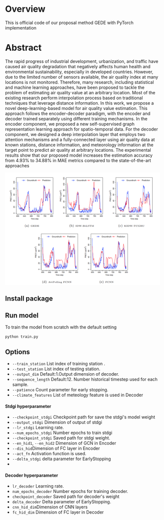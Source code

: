 # Overview
This is official code of our proposal method GEDE with PyTorch implementation

# Abstract
The rapid progress of industrial development, urbanization, and traffic have caused air quality degradation that negatively affects human health and environmental sustainability, especially in developed countries. However, due to the limited number of sensors available, the air quality index at many locations is not monitored. Therefore, many research, including statistical and machine learning approaches, have been proposed to tackle the problem of estimating air quality value at an arbitrary location. Most of the existing research perform interpolation process based on traditional techniques that leverage distance information. In this work, we propose a novel deep-learning-based model for air quality value estimation. This approach follows the encoder-decoder paradigm, with the encoder and decoder trained separately using different training mechanisms. In the encoder component, we proposed a new self-supervised graph representation learning approach for spatio-temporal data. For the decoder component, we designed a deep interpolation layer that employs two attention mechanisms and a fully-connected layer using air quality data at known stations, distance information, and meteorology information at the target point to predict air quality at arbitrary locations. The experimental results show that our proposed model increases the estimation accuracy from 4.93\% to 34.88\% in MAE metrics compared to the state-of-the-art approaches

![plot](image/gede.png)
##  Install package


## Run model
To train the model from scratch with the default setting
```
python train.py 
```


## Options
* ```--train_station``` List index of training station .
* ```--test_station``` List index of testing station.
* ```--output_dim``` Default:1.Output dimension of decoder.
* ```--sequence_length``` Default:12. Number historical timestep used for each sample.
* ```--patience``` Count parameter for early stopping.
* ```--climate_features``` List of meteology feature is used in Decoder
#### Stdgi hyperparameter
* ```--checkpoint_stdgi``` Checkpoint path for save the stdgi's model weight
* ```--output_stdgi``` Dimension of output of stdgi 
* ```--lr_stdgi``` Learning rate.
* ```--num_epochs_stdgi``` Number epochs to train stdgi
* ```--checkpoint_stdgi``` Saved path for stdgi weight.
* ```--en_hid1```, ```--en_hid2``` Dimension of GCN in Encoder 
* ```--dis_hid```Dimension of FC layer in Encoder
* ```--act_fn``` Activation function is used.
* ```--delta_stdgi``` delta parameter for EarlyStopping
*

#### Decoder hyperparameter
* ```lr_decoder``` Learning rate.
* ```num_epochs_decoder``` Number epochs for training decoder.
* ```checkpoint_decoder``` Saved path for decoder's weight
* ```delta_decoder``` Delta parameter of EarlyStopping.
* ```cnn_hid_dim```Dimension of CNN layers 
* ```fc_hid_dim``` Dimension of FC layer in Decoder
 
